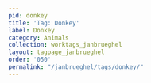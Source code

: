 ```yaml
---
pid: donkey
title: 'Tag: Donkey'
label: Donkey
category: Animals
collection: worktags_janbrueghel
layout: tagpage_janbrueghel
order: '050'
permalink: "/janbrueghel/tags/donkey/"
---
```

